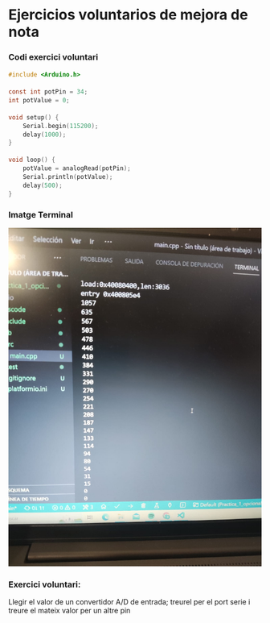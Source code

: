 # Ejercicios voluntarios de mejora de nota
### Codi exercici voluntari

```c
#include <Arduino.h>

const int potPin = 34;
int potValue = 0;

void setup() {
    Serial.begin(115200);
    delay(1000);
}

void loop() {
    potValue = analogRead(potPin);
    Serial.println(potValue);
    delay(500);
}
```

### Imatge Terminal

![](Imatge_terminal_p1op.jpeg)

### Exercici voluntari:
Llegir el valor de un convertidor A/D de entrada; treurel per el port serie i treure el mateix valor per un altre pin
